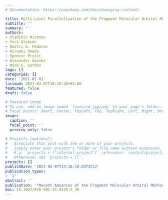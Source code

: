 ```yaml
---
# Documentation: https://wowchemy.com/docs/managing-content/

title: Multi-Level Parallelization of the Fragment Molecular Orbital Method in GAMESS
subtitle: ''
summary: ''
authors:
- Vladimir Mironov
- Yuri Alexeev
- Dmitri G. Fedorov
- Hiroaki Umeda
- Spencer Pruitt
- Alexander Gaenko
- Mark S. Gordon
tags: []
categories: []
date: '2021-01-01'
lastmod: 2021-04-07T16:10:28+03:00
featured: false
draft: false

# Featured image
# To use, add an image named `featured.jpg/png` to your page's folder.
# Focal points: Smart, Center, TopLeft, Top, TopRight, Left, Right, BottomLeft, Bottom, BottomRight.
image:
  caption: ''
  focal_point: ''
  preview_only: false

# Projects (optional).
#   Associate this post with one or more of your projects.
#   Simply enter your project's folder or file name without extension.
#   E.g. `projects = ["internal-project"]` references `content/project/deep-learning/index.md`.
#   Otherwise, set `projects = []`.
projects: []
publishDate: '2021-04-07T13:10:28.847321Z'
publication_types:
- '1'
abstract: ''
publication: '*Recent Advances of the Fragment Molecular Orbital Method*'
doi: 10.1007/978-981-15-9235-5_30
---
```

